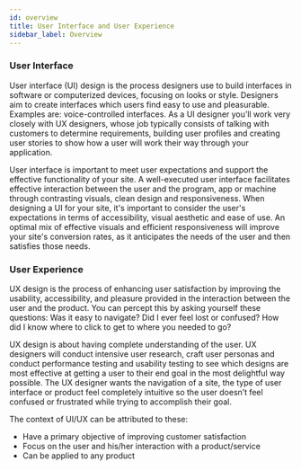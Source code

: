 ```yaml
---
id: overview
title: User Interface and User Experience
sidebar_label: Overview
---
```


### User Interface

User interface (UI) design is the process designers use to build interfaces in software or computerized devices, focusing on looks or style. Designers aim to create interfaces which users find easy to use and pleasurable. Examples are: voice-controlled interfaces. As a UI designer you’ll work very closely with UX designers, whose job typically consists of talking with customers to determine requirements, building user profiles and creating user stories to show how a user will work their way through your application.

User interface is important to meet user expectations and support the effective functionality of your site. A well-executed user interface facilitates effective interaction between the user and the program, app or machine through contrasting visuals, clean design and responsiveness. When designing a UI for your site, it's important to consider the user's expectations in terms of accessibility, visual aesthetic and ease of use. An optimal mix of effective visuals and efficient responsiveness will improve your site's conversion rates, as it anticipates the needs of the user and then satisfies those needs.

### User Experience

UX design is the process of enhancing user satisfaction by improving the usability, accessibility, and pleasure provided in the interaction between the user and the product. You can percept this by asking yourself these questions: Was it easy to navigate? Did I ever feel lost or confused? How did I know where to click to get to where you needed to go?

UX design is about having complete understanding of the user. UX designers will conduct intensive user research, craft user personas and conduct performance testing and usability testing to see which designs are most effective at getting a user to their end goal in the most delightful way possible. The UX designer wants the navigation of a site, the type of user interface or product feel completely intuitive so the user doesn’t feel confused or frustrated while trying to accomplish their goal.

The context of UI/UX can be attributed to these:

- Have a primary objective of improving customer satisfaction
- Focus on the user and his/her interaction with a product/service
- Can be applied to any product

